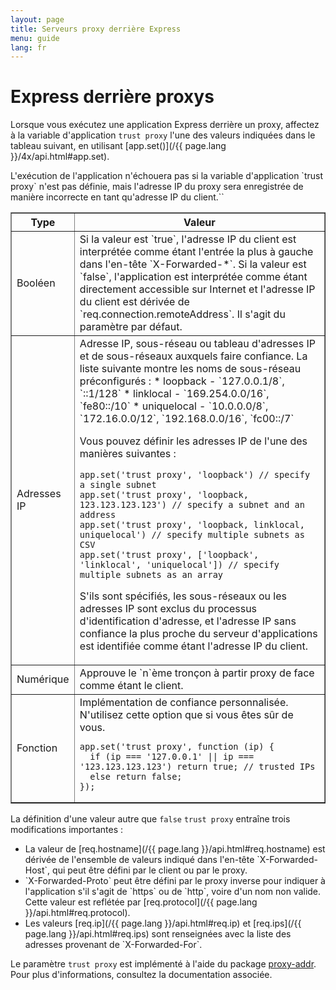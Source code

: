 ```yaml
---
layout: page
title: Serveurs proxy derrière Express
menu: guide
lang: fr
---
```


# Express derrière proxys

Lorsque vous exécutez une application Express derrière un proxy, affectez à la variable d'application `trust proxy` l'une des valeurs indiquées dans le tableau suivant, en utilisant [app.set()](/{{ page.lang }}/4x/api.html#app.set).

<div class="doc-box doc-info" markdown="1">
L'exécution de l'application n'échouera pas si la variable d'application `trust proxy` n'est pas définie, mais l'adresse IP du proxy sera enregistrée de manière incorrecte en tant qu'adresse IP du client.``
</div>

<table class="doctable" border="1" markdown="1">
  <thead><tr><th>Type</th><th>Valeur</th></tr></thead>
  <tbody>
    <tr>
      <td>Booléen</td>
<td markdown="1">
Si la valeur est `true`, l'adresse IP du client est interprétée comme étant l'entrée la plus à gauche dans l'en-tête `X-Forwarded-*`.
Si la valeur est `false`, l'application est interprétée comme étant directement accessible sur Internet et l'adresse IP du client est dérivée de `req.connection.remoteAddress`. Il s'agit du paramètre par défaut.
</td>
    </tr>
    <tr>
      <td>Adresses IP</td>
<td markdown="1">
Adresse IP, sous-réseau ou tableau d'adresses IP et de sous-réseaux auxquels faire confiance. La liste suivante montre les noms de sous-réseau préconfigurés :
* loopback - `127.0.0.1/8`, `::1/128`
* linklocal - `169.254.0.0/16`, `fe80::/10`
* uniquelocal - `10.0.0.0/8`, `172.16.0.0/12`, `192.168.0.0/16`, `fc00::/7`

Vous pouvez définir les adresses IP de l'une des manières suivantes :

<pre>
<code class="language-js" translate="no">app.set('trust proxy', 'loopback') // specify a single subnet
app.set('trust proxy', 'loopback, 123.123.123.123') // specify a subnet and an address
app.set('trust proxy', 'loopback, linklocal, uniquelocal') // specify multiple subnets as CSV
app.set('trust proxy', ['loopback', 'linklocal', 'uniquelocal']) // specify multiple subnets as an array</code>
</pre>

S'ils sont spécifiés, les sous-réseaux ou les adresses IP sont exclus du processus d'identification d'adresse, et l'adresse IP sans confiance la plus proche du serveur d'applications est identifiée comme étant l'adresse IP du client.

</td>
    </tr>
    <tr>
      <td>Numérique</td>
<td markdown="1">
Approuve le `n`ème tronçon à partir proxy de face comme étant le client.
</td>
    </tr>
    <tr>
      <td>Fonction</td>
<td markdown="1">
Implémentation de confiance personnalisée. N'utilisez cette option que si vous êtes sûr de vous.
<pre>
<code class="language-js" translate="no">app.set('trust proxy', function (ip) {
  if (ip === '127.0.0.1' || ip === '123.123.123.123') return true; // trusted IPs
  else return false;
});</code>
</pre>
</td>
    </tr>
  </tbody>
</table>

La définition d'une valeur autre que `false` `trust proxy` entraîne trois modifications importantes :

<ul>
  <li markdown="1">La valeur de [req.hostname](/{{ page.lang }}/api.html#req.hostname) est dérivée de l'ensemble de valeurs indiqué dans l'en-tête `X-Forwarded-Host`, qui peut être défini par le client ou par le proxy.
  </li>
  <li markdown="1">`X-Forwarded-Proto` peut être défini par le proxy inverse pour indiquer à l'application s'il s'agit de `https` ou de `http`, voire d'un nom non valide. Cette valeur est reflétée par [req.protocol](/{{ page.lang }}/api.html#req.protocol).
  </li>
  <li markdown="1">Les valeurs [req.ip](/{{ page.lang }}/api.html#req.ip) et [req.ips](/{{ page.lang }}/api.html#req.ips) sont renseignées avec la liste des adresses provenant de `X-Forwarded-For`.
  </li>
</ul>

Le paramètre `trust proxy` est implémenté à l'aide du package [proxy-addr](https://www.npmjs.com/package/proxy-addr). Pour plus d'informations, consultez la documentation associée.
